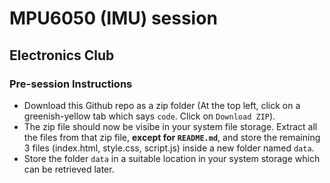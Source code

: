 # MPU6050 (IMU) session
## Electronics Club

### Pre-session Instructions
* Download this Github repo as a zip folder (At the top left, click on a greenish-yellow tab which says `code`. Click on `Download ZIP`).
* The zip file should now be visibe in your system file storage. Extract all the files from that zip file, **except for `README.md`**, and store the remaining 3 files (index.html, style.css, script.js) inside a new folder named `data`.
* Store the folder `data` in a suitable location in your system storage which can be retrieved later.
